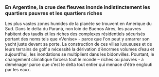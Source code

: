 ### En Argentine, la crue des fleuves inonde indistinctement les quartiers pauvres et les quartiers riches 

Les plus vastes zones humides de la planète se trouvent en Amérique du Sud. Dans le delta du Paraná, non loin de Buenos Aires, les pauvres habitent des taudis et les riches des complexes résidentiels sécurisés portant des noms tels que «Venise» - parce que l'on peut y amarrer son yacht juste devant sa porte. La construction de ces villas luxueuses et de leurs terrains de golf a nécessité la dérivation d’énormes volumes d’eau et aujourd’hui, les inondations se multiplient dans les bidonvilles. Pourtant, le changement climatique forcera tout le monde – riches ou pauvres - à déménager parce que c’est le delta tout entier qui menace d'être englouti par les eaux.

